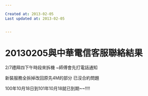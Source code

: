 ```yaml
---

Created at: 2013-02-05
Last updated at: 2013-02-05


---
```


# 20130205與中華電信客服聯絡結果


2/7禮拜四下午時段來拆機 ~師傅會先打電話通知

新裝服務全拆掉改回原先4M的部分
已沒合約問題

100年10月18日到101年10月18就已到期~~!!!!

